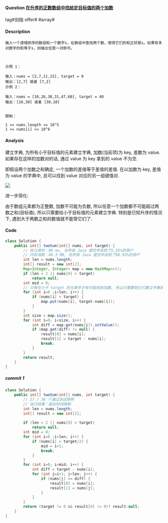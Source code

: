 #### Question [在升序的正数数组中找给定目标值的两个加数](https://leetcode-cn.com/problems/he-wei-sde-liang-ge-shu-zi-lcof/)

tag#剑指 offer# #array# 



#### Description

```
输入一个递增排序的数组和一个数字s，在数组中查找两个数，使得它们的和正好是s。如果有多对数字的和等于s，则输出任意一对即可。

 

示例 1：

输入：nums = [2,7,11,15], target = 9
输出：[2,7] 或者 [7,2]
示例 2：

输入：nums = [10,26,30,31,47,60], target = 40
输出：[10,30] 或者 [30,10]
 

限制：

1 <= nums.length <= 10^5
1 <= nums[i] <= 10^6
```



#### Analysis

建立字典, 为所有小于目标值的元素建立字典, 加数(当前项)为 key, 差数为 value. 如果存在这样的加数对的话, 通过 value 为 key 拿到的 value 不为空.

即假设两个加数之和确定, 一个加数的差值等于差值的差值. 在以加数为 key, 差值为 value 的字典中, 总可以找到 value 对应的另一组键值对.

![](https://raw.githubusercontent.com/jontyzheng/leetcode-journal/master/2020-9-27-array-interview-57-%E5%92%8C%E4%B8%BAs%E7%9A%84%E4%B8%A4%E4%B8%AA%E6%95%B0%E5%AD%97/find-both-addends.PNG)

进一步简化:

由于数组元素都为正整数, 加数不可能为负数, 所以任意一个加数都不可能超过两数之和(目标值), 所以只需要给小于目标值的元素建立字典. 特别是已知升序的情况下, 遇到大于两数之和的数值就不能管它们了.

#### Code

```java
class Solution {
    public int[] twoSum(int[] nums, int target) {
        // 执行用时：90 ms, 在所有 Java 提交中击败了5.35%的用户
        // 内存消耗：49.3 MB, 在所有 Java 提交中击败了98.93%的用户
        int len = nums.length;
        int[] result = new int[2];        
        Map<Integer, Integer> map = new HashMap<>();
        if (len < 2 || nums[0] > target)
            return null;
        int mid = 0;
        // 只有在小于 target 的元素中才有可能找到加数, 所以只需要给它们建立字典索引.
        for (int i=0 ;i<len; i++) {
            if (nums[i] < target) {
                map.put(nums[i], target-nums[i]);
            }                        
        }
        int size = map.size();  
        for (int i=0; i<size; i++) {
            int diff = map.get(nums[i]).intValue();
            if (map.get(diff) != null) {
                result[0] = nums[i];
                result[1] = target - nums[i];                                                
                break;
            }            
        }
        return result;
    }
}
```



##### commit 1

```java
class Solution {
    public int[] twoSum(int[] nums, int target) {
        // 27 / 36 个通过测试用例
        // 执行结果：超出时间限制
        int len = nums.length;
        int[] result = new int[2];        
        
        if (len < 2 || nums[0] > target)
            return null;
        int mid = 0;        
        for (int i=0 ;i<len; i++) {
            if (nums[i] > target/2) {
                mid = i+1;
                break;
            }
        }
        for (int i=0; i<mid; i++) {
            int diff = target - nums[i];
            for (int j=i+1; j<len; j++) {
                if (nums[j] == diff) {
                    result[0] = nums[i];
                    result[1] = nums[j];
                }
            }
        }
        return (target != 0 && result[0] != 0)? result:null;
    }
}
```





